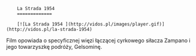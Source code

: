 
        La Strada 1954 
        =============
        
        [![La Strada 1954 ](http://vidos.pl/images/player.gif)](http://vidos.pl/la-strada-1954)
        
        
 Film opowiada o specyficznej więzi łączącej cyrkowego siłacza Zampano i jego towarzyszkę podróży, Gelsominę. 
    